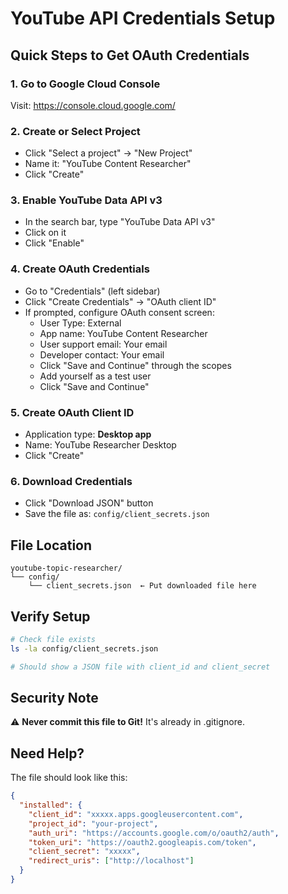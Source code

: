 # YouTube API Credentials Setup

## Quick Steps to Get OAuth Credentials

### 1. Go to Google Cloud Console
Visit: https://console.cloud.google.com/

### 2. Create or Select Project
- Click "Select a project" → "New Project"
- Name it: "YouTube Content Researcher"
- Click "Create"

### 3. Enable YouTube Data API v3
- In the search bar, type "YouTube Data API v3"
- Click on it
- Click "Enable"

### 4. Create OAuth Credentials
- Go to "Credentials" (left sidebar)
- Click "Create Credentials" → "OAuth client ID"
- If prompted, configure OAuth consent screen:
  - User Type: External
  - App name: YouTube Content Researcher
  - User support email: Your email
  - Developer contact: Your email
  - Click "Save and Continue" through the scopes
  - Add yourself as a test user
  - Click "Save and Continue"

### 5. Create OAuth Client ID
- Application type: **Desktop app**
- Name: YouTube Researcher Desktop
- Click "Create"

### 6. Download Credentials
- Click "Download JSON" button
- Save the file as: `config/client_secrets.json`

## File Location
```
youtube-topic-researcher/
└── config/
    └── client_secrets.json  ← Put downloaded file here
```

## Verify Setup
```bash
# Check file exists
ls -la config/client_secrets.json

# Should show a JSON file with client_id and client_secret
```

## Security Note
⚠️ **Never commit this file to Git!** It's already in .gitignore.

## Need Help?
The file should look like this:
```json
{
  "installed": {
    "client_id": "xxxxx.apps.googleusercontent.com",
    "project_id": "your-project",
    "auth_uri": "https://accounts.google.com/o/oauth2/auth",
    "token_uri": "https://oauth2.googleapis.com/token",
    "client_secret": "xxxxx",
    "redirect_uris": ["http://localhost"]
  }
}
```

